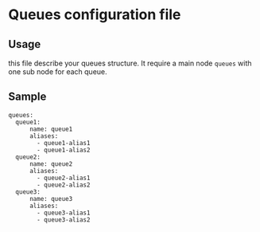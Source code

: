 # Queues configuration file

## Usage

this file describe your queues structure.
It require a main node `queues` with one sub node for each queue. 

## Sample

```
queues:
  queue1:
      name: queue1
      aliases:
        - queue1-alias1
        - queue1-alias2
  queue2:
      name: queue2
      aliases:
        - queue2-alias1
        - queue2-alias2
  queue3:
      name: queue3
      aliases:
        - queue3-alias1
        - queue3-alias2
```